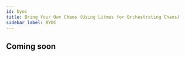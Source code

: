 ```yaml
---
id: byoc
title: Bring Your Own Chaos (Using Litmus for Orchestrating Chaos)
sidebar_label: BYOC
---
```


## Coming soon